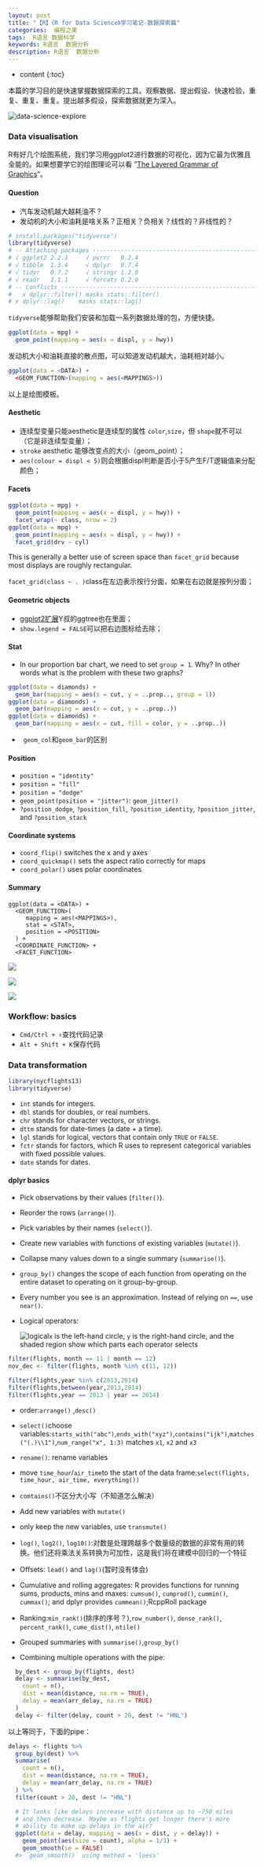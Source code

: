 ```yaml
---
layout: post
title: "【R】《R for Data Science》学习笔记-数据探索篇"
categories:  编程之美
tags:  R语言 数据科学
keywords: R语言  数据分析
description: R语言  数据分析
---
```


* content
{:toc}


本篇的学习目的是快速掌握数据探索的工具。观察数据、提出假设、快速检验，重复、重复、重复。提出越多假设，探索数据就更为深入。

![data-science-explore](http://r4ds.had.co.nz/diagrams/data-science-explore.png)



### Data visualisation

R有好几个绘图系统，我们学习用ggplot2进行数据的可视化，因为它最为优雅且全能的。如果想要学它的绘图理论可以看 ”[The Layered Grammar of Graphics](http://vita.had.co.nz/papers/layered-grammar.pdf)“。

#### Question

- 汽车发动机越大越耗油不？
- 发动机的大小和油耗是啥关系？正相关？负相关？线性的？非线性的？


```R
# install.packages("tidyverse")
library(tidyverse)
# -- Attaching packages -------------------------------------------------------------------------- tidyverse 1.2.1 --
# √ ggplot2 2.2.1     √ purrr   0.2.4
# √ tibble  1.3.4     √ dplyr   0.7.4
# √ tidyr   0.7.2     √ stringr 1.2.0
# √ readr   1.1.1     √ forcats 0.2.0
# -- Conflicts ----------------------------------------------------------------------------- tidyverse_conflicts() --
#   x dplyr::filter() masks stats::filter()
# x dplyr::lag()    masks stats::lag()
```

`tidyverse`能够帮助我们安装和加载一系列数据处理的包，方便快捷。

```R
ggplot(data = mpg) + 
  geom_point(mapping = aes(x = displ, y = hwy))
```

发动机大小和油耗直接的散点图，可以知道发动机越大，油耗相对越小。

```R
ggplot(data = <DATA>) + 
  <GEOM_FUNCTION>(mapping = aes(<MAPPINGS>))
```

以上是绘图模板。

#### Aesthetic

- 连续型变量只能aesthetic是连续型的属性 `color`,`size`，但 `shape`就不可以（它是非连续型变量）；
- `stroke` aesthetic 能够改变点的大小（geom_point）；
- `aes(colour = displ < 5)`则会根据displ判断是否小于5产生F/T逻辑值来分配颜色；

#### Facets

```R
ggplot(data = mpg) + 
  geom_point(mapping = aes(x = displ, y = hwy)) + 
  facet_wrap(~ class, nrow = 2)
ggplot(data = mpg) + 
  geom_point(mapping = aes(x = displ, y = hwy)) + 
  facet_grid(drv ~ cyl)
```

This is generally a better use of screen space than `facet_grid` because most displays are roughly rectangular.

`facet_grid(class ~ . )`class在左边表示按行分面，如果在右边就是按列分面；

#### Geometric objects

- [ggplot2扩展](http://www.ggplot2-exts.org/gallery/)Y叔的ggtree也在里面；
- `show.legend = FALSE`可以把右边图标给去除；


####  Stat

- In our proportion bar chart, we need to set `group = 1`. Why? In other words what is the problem with these two graphs?
```R
ggplot(data = diamonds) + 
  geom_bar(mapping = aes(x = cut, y = ..prop.., group = 1))
ggplot(data = diamonds) + 
  geom_bar(mapping = aes(x = cut, y = ..prop..))
ggplot(data = diamonds) + 
  geom_bar(mapping = aes(x = cut, fill = color, y = ..prop..))
```

- ` geom_col`和`geom_bar`的区别

#### Position

- `position = "identity"`
- `position = "fill"`
- `position = "dodge"`
- `geom_point(position = "jitter")`: `geom_jitter()`
- `?position_dodge`, `?position_fill`, `?position_identity`, `?position_jitter`, and `?position_stack`


#### Coordinate systems

- `coord_flip()` switches the x and y axes
- `coord_quickmap()` sets the aspect ratio correctly for maps
- `coord_polar()` uses polar coordinates

#### Summary

```
ggplot(data = <DATA>) + 
  <GEOM_FUNCTION>(
     mapping = aes(<MAPPINGS>),
     stat = <STAT>, 
     position = <POSITION>
  ) +
  <COORDINATE_FUNCTION> +
  <FACET_FUNCTION>
```

![](http://r4ds.had.co.nz/images/visualization-grammar-1.png)

![](http://r4ds.had.co.nz/images/visualization-grammar-2.png)

![](http://r4ds.had.co.nz/images/visualization-grammar-3.png)

###  Workflow: basics

- `Cmd/Ctrl + ↑`查找代码记录
- `Alt + Shift + K`保存代码

### Data transformation

```R
library(nycflights13)
library(tidyverse)
```

- `int` stands for integers.
- `dbl` stands for doubles, or real numbers.
- `chr` stands for character vectors, or strings.
- `dttm` stands for date-times (a date + a time).
- `lgl` stands for logical, vectors that contain only `TRUE` or `FALSE`.
- `fctr` stands for factors, which R uses to represent categorical variables with fixed possible values.
- `date` stands for dates.

#### dplyr basics

- Pick observations by their values (`filter()`).

- Reorder the rows (`arrange()`).

- Pick variables by their names (`select()`).

- Create new variables with functions of existing variables (`mutate()`).

- Collapse many values down to a single summary (`summarise()`).

- `group_by()`  changes the scope of each function from operating on the entire dataset to operating on it group-by-group.

- Every number you see is an approximation. Instead of relying on `==`, use `near()`.

- Logical operators:

  ![logical](http://r4ds.had.co.nz/diagrams/transform-logical.png)`x` is the left-hand circle, `y` is the right-hand circle, and the shaded region show which parts each operator selects


```R
filter(flights, month == 11 | month == 12)
nov_dec <- filter(flights, month %in% c(11, 12))
```

```R
filter(flights,year %in% c(2013,2014)
filter(flights,between(year,2013,2014)
filter(flights,year == 2013 | year == 2014)
```

- order:`arrange()` ,`desc()`
- `select()`choose variables:`starts_with("abc")`,`ends_with("xyz")`,`contains("ijk")`,`matches("(.)\\1")`,`num_range("x", 1:3)` matches `x1`, `x2` and `x3`


- `rename()`: rename variables

- move `time_hour`/`air_time`to the start of the data frame:`select(flights, time_hour, air_time, everything())`

- `comtains()`不区分大小写（不知道怎么解决）

- Add new variables with `mutate()`

- only keep the new variables, use `transmute()`

- `log()`, `log2()`, `log10()`:对数是处理跨越多个数量级的数据的非常有用的转换。他们还将乘法关系转换为可加性，这是我们将在建模中回归的一个特征

- Offsets: `lead()` and `lag()`(暂时没有体会)

- Cumulative and rolling aggregates: R provides functions for running sums, products, mins and maxes: `cumsum()`, `cumprod()`, `cummin()`, `cummax()`; and dplyr provides `cummean()`;RcppRoll package

- Ranking:`min_rank()`(排序的序号？),`row_number()`, `dense_rank()`, `percent_rank()`, `cume_dist()`, `ntile()`

- Grouped summaries with `summarise()`,`group_by()`

- Combining multiple operations with the pipe:

```R
  by_dest <- group_by(flights, dest)
  delay <- summarise(by_dest,
    count = n(),
    dist = mean(distance, na.rm = TRUE),
    delay = mean(arr_delay, na.rm = TRUE)
  )
  delay <- filter(delay, count > 20, dest != "HNL")

```
以上等同于，下面的pipe：
```R
delays <- flights %>% 
  group_by(dest) %>% 
  summarise(
    count = n(),
    dist = mean(distance, na.rm = TRUE),
    delay = mean(arr_delay, na.rm = TRUE)
  ) %>% 
  filter(count > 20, dest != "HNL")

  # It looks like delays increase with distance up to ~750 miles 
  # and then decrease. Maybe as flights get longer there's more 
  # ability to make up delays in the air?
  ggplot(data = delay, mapping = aes(x = dist, y = delay)) +
    geom_point(aes(size = count), alpha = 1/3) +
    geom_smooth(se = FALSE)
  #> `geom_smooth()` using method = 'loess'
```







